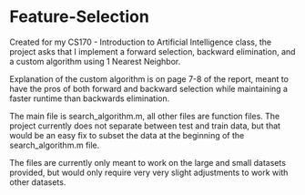# Feature-Selection

Created for my CS170 - Introduction to Artificial Intelligence class, the project asks that I implement a forward selection, backward elimination, and a custom algorithm using 1 Nearest Neighbor. 

Explanation of the custom algorithm is on page 7-8 of the report, meant to have the pros of both forward and backward selection while maintaining a faster runtime than backwards elimination.

The main file is search_algorithm.m, all other files are function files. The project currently does not separate between test and train data, but that would be an easy fix to subset the data at the beginning of the search_algorithm.m file.

The files are currently only meant to work on the large and small datasets provided, but would only require very very slight adjustments to work with other datasets.


